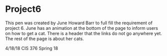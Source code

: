 # Project6
This pen was created by June Howard Barr to full fill the requirement of project 6. June has an animation at the bottom of the page to inform users on how to get a cat. There is a  header that the links do not go anywhere yet. The rest of the page is about her cats.

4/18/18
CIS 376
Spring 18

